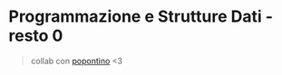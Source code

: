 # Programmazione e Strutture Dati - resto 0
> collab con [popontino](https://github.com/Capy-spara) <3
